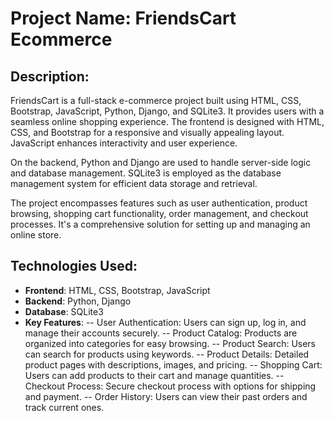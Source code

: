 # Project Name: FriendsCart Ecommerce

## Description:
FriendsCart is a full-stack e-commerce project built using HTML, CSS, Bootstrap, JavaScript, Python, Django, and SQLite3. It provides users with a seamless online shopping experience. The frontend is designed with HTML, CSS, and Bootstrap for a responsive and visually appealing layout. JavaScript enhances interactivity and user experience.

On the backend, Python and Django are used to handle server-side logic and database management. SQLite3 is employed as the database management system for efficient data storage and retrieval.

The project encompasses features such as user authentication, product browsing, shopping cart functionality, order management, and checkout processes. It's a comprehensive solution for setting up and managing an online store.

## Technologies Used:
- **Frontend**: HTML, CSS, Bootstrap, JavaScript
- **Backend**: Python, Django
- **Database**: SQLite3
- **Key Features**:
  -- User Authentication: Users can sign up, log in, and manage their accounts securely.
  -- Product Catalog: Products are organized into categories for easy browsing.
  -- Product Search: Users can search for products using keywords.
  -- Product Details: Detailed product pages with descriptions, images, and pricing.
  -- Shopping Cart: Users can add products to their cart and manage quantities.
  -- Checkout Process: Secure checkout process with options for shipping and payment.
  -- Order History: Users can view their past orders and track current ones.
